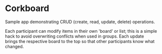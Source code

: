 # Corkboard

Sample app demonstrating CRUD (create, read, update, delete) operations.

Each participant can modify items in their own 'board' or list; this is a simple hack to avoid overwriting conflicts when used in groups. Each update brings the respective board to the top so that other participants know what changed.
